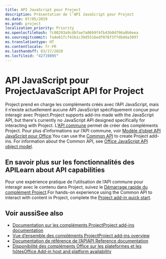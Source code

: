 ```yaml
---
title: API JavaScript pour Project
description: Présentation de l’API JavaScript pour Project
ms.date: 07/05/2019
ms.prod: project
localization_priority: Priority
ms.openlocfilehash: 7c00293a9cdbfae7a06b9f4fb43b0df96a8b6eea
ms.sourcegitcommit: fa4e81fcf41b1c39d5516edf078f3ffdbd4a3997
ms.translationtype: HT
ms.contentlocale: fr-FR
ms.lasthandoff: 03/17/2020
ms.locfileid: "42719895"
---
```

# <a name="javascript-api-for-project"></a><span data-ttu-id="fa526-103">API JavaScript pour Project</span><span class="sxs-lookup"><span data-stu-id="fa526-103">JavaScript API for Project</span></span>

<span data-ttu-id="fa526-104">Project prend en charge les compléments créés avec l’API JavaScript, mais il n’existe actuellement aucune API JavaScript spécifiquement conçue pour interagir avec Project.</span><span class="sxs-lookup"><span data-stu-id="fa526-104">Project supports add-ins made with the JavaScript API, but there's currently no JavaScript API designed specifically for interacting with Project.</span></span> <span data-ttu-id="fa526-105">L’[API commune](/javascript/api/office) permet de créer des compléments Project. Pour plus d’informations sur l’API commune, voir [Modèle d’objet API JavaScript pour Office](../../develop/office-javascript-api-object-model.md).</span><span class="sxs-lookup"><span data-stu-id="fa526-105">You can use the [Common API](/javascript/api/office) to create Project add-ins. For information about the Common API, see [Office JavaScript API object model](../../develop/office-javascript-api-object-model.md).</span></span> 

## <a name="learn-about-api-capabilities"></a><span data-ttu-id="fa526-106">En savoir plus sur les fonctionnalités des API</span><span class="sxs-lookup"><span data-stu-id="fa526-106">Learn about API capabilities</span></span>

<span data-ttu-id="fa526-107">Pour une expérience pratique de l’utilisation de l’API commune pour interagir avec le contenu dans Project, suivez le [Démarrage rapide du complément Project](../../quickstarts/project-quickstart.md).</span><span class="sxs-lookup"><span data-stu-id="fa526-107">For hands-on experience using the Common API to interact with content in Project, complete the [Project add-in quick start](../../quickstarts/project-quickstart.md).</span></span> 

## <a name="see-also"></a><span data-ttu-id="fa526-108">Voir aussi</span><span class="sxs-lookup"><span data-stu-id="fa526-108">See also</span></span>

- [<span data-ttu-id="fa526-109">Documentation sur les compléments Project</span><span class="sxs-lookup"><span data-stu-id="fa526-109">Project add-ins documentation</span></span>](../../project/index.md)
- [<span data-ttu-id="fa526-110">Vue d’ensemble des compléments Project</span><span class="sxs-lookup"><span data-stu-id="fa526-110">Project add-ins overview</span></span>](../../project/project-add-ins.md)
- [<span data-ttu-id="fa526-111">Documentation de référence de l’API</span><span class="sxs-lookup"><span data-stu-id="fa526-111">API Reference documentation</span></span>](../javascript-api-for-office.md)
- [<span data-ttu-id="fa526-112">Disponibilité des compléments Office sur les plateformes et les hôtes</span><span class="sxs-lookup"><span data-stu-id="fa526-112">Office Add-in host and platform availability</span></span>](../../overview/office-add-in-availability.md)